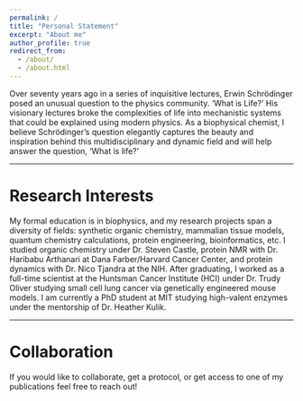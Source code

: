 ```yaml
---
permalink: /
title: "Personal Statement"
excerpt: "About me"
author_profile: true
redirect_from:
  - /about/
  - /about.html
---
```

Over seventy years ago in a series of inquisitive lectures, Erwin Schrödinger posed an unusual question to the physics community. ‘What is Life?’ His visionary lectures broke the complexities of life into mechanistic systems that could be explained using modern physics. As a biophysical chemist, I believe Schrödinger’s question elegantly captures the beauty and inspiration behind this multidisciplinary and dynamic field and will help answer the question, ‘What is life?’

<hr class="styled-hr" style="width:100%;">

Research Interests
======
My formal education is in biophysics, and my research projects span a diversity of fields: synthetic organic chemistry, mammalian tissue models, quantum chemistry calculations, protein engineering, bioinformatics, etc. I studied organic chemistry under Dr. Steven Castle, protein NMR with Dr. Haribabu Arthanari at Dana Farber/Harvard Cancer Center, and protein dynamics with Dr. Nico Tjandra at the NIH. After graduating, I worked as a full-time scientist at the Huntsman Cancer Institute (HCI) under Dr. Trudy Oliver studying small cell lung cancer via genetically engineered mouse models. I am currently a PhD student at MIT studying high-valent enzymes under the mentorship of Dr. Heather Kulik.

<hr class="styled-hr" style="width:100%;">

Collaboration
======
If you would like to collaborate, get a protocol, or get access to one of my publications feel free to reach out!
